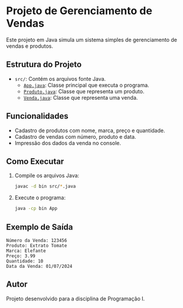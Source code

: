 # Projeto de Gerenciamento de Vendas

Este projeto em Java simula um sistema simples de gerenciamento de vendas e produtos.

## Estrutura do Projeto

- `src/`: Contém os arquivos fonte Java.
  - [`App.java`](src/App.java): Classe principal que executa o programa.
  - [`Produto.java`](src/Produto.java): Classe que representa um produto.
  - [`Venda.java`](src/Venda.java): Classe que representa uma venda.

## Funcionalidades

- Cadastro de produtos com nome, marca, preço e quantidade.
- Cadastro de vendas com número, produto e data.
- Impressão dos dados da venda no console.

## Como Executar

1. Compile os arquivos Java:
   ```sh
   javac -d bin src/*.java
   ```
2. Execute o programa:
   ```sh
   java -cp bin App
   ```

## Exemplo de Saída

```
Número da Venda: 123456
Produto: Extrato Tomate
Marca: Elefante
Preço: 3.99
Quantidade: 10
Data da Venda: 01/07/2024
```

## Autor

Projeto desenvolvido para a disciplina de Programação I.